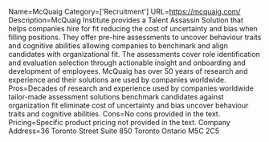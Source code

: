 Name=McQuaig
Category=['Recruitment']
URL=https://mcquaig.com/
Description=McQuaig Institute provides a Talent Assassin Solution that helps companies hire for fit reducing the cost of uncertainty and bias when filling positions. They offer pre-hire assessments to uncover behaviour traits and cognitive abilities allowing companies to benchmark and align candidates with organizational fit. The assessments cover role identification and evaluation selection through actionable insight and onboarding and development of employees. McQuaig has over 50 years of research and experience and their solutions are used by companies worldwide.
Pros=Decades of research and experience used by companies worldwide tailor-made assessment solutions benchmark candidates against organization fit eliminate cost of uncertainty and bias uncover behaviour traits and cognitive abilities.
Cons=No cons provided in the text.
Pricing=Specific product pricing not provided in the text.
Company Address=36 Toronto Street Suite 850 Toronto Ontario M5C 2C5
